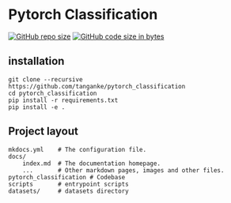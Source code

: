 # Pytorch Classification

[![GitHub repo size](https://img.shields.io/github/repo-size/tanganke/pytorch_classification)](https://github.com/tanganke/pytorch_classification)
[![GitHub code size in bytes](https://img.shields.io/github/languages/code-size/tanganke/pytorch_classification)](https://github.com/tanganke/pytorch_classification)

## installation

```shell
git clone --recursive https://github.com/tanganke/pytorch_classification
cd pytorch_classification
pip install -r requirements.txt
pip install -e .
```

## Project layout

```shell
mkdocs.yml    # The configuration file.
docs/
    index.md  # The documentation homepage.
    ...       # Other markdown pages, images and other files.
pytorch_classification # Codebase
scripts       # entrypoint scripts
datasets/     # datasets directory
```

